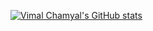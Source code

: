 [![Vimal Chamyal's GitHub stats](https://github-readme-stats.vercel.app/api?username=VimalChamyal&theme=radical)](https://github.com/VimalChamyal/github-readme-stats)
